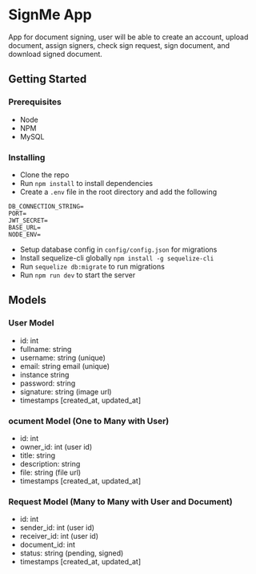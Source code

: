 # SignMe App

App for document signing, user will be able to create an account, upload document, assign signers, check sign request, sign document, and download signed document.

## Getting Started

### Prerequisites

-   Node
-   NPM
-   MySQL

### Installing

-   Clone the repo
-   Run `npm install` to install dependencies
-   Create a `.env` file in the root directory and add the following

```
DB_CONNECTION_STRING=
PORT=
JWT_SECRET=
BASE_URL=
NODE_ENV=
```

-   Setup database config in `config/config.json` for migrations
-   Install sequelize-cli globally `npm install -g sequelize-cli`
-   Run `sequelize db:migrate` to run migrations
-   Run `npm run dev` to start the server

## Models

### User Model

-   id: int
-   fullname: string
-   username: string (unique)
-   email: string email (unique)
-   instance string
-   password: string
-   signature: string (image url)
-   timestamps [created_at, updated_at]

### ocument Model (One to Many with User)

-   id: int
-   owner_id: int (user id)
-   title: string
-   description: string
-   file: string (file url)
-   timestamps [created_at, updated_at]

### Request Model (Many to Many with User and Document)

-   id: int
-   sender_id: int (user id)
-   receiver_id: int (user id)
-   document_id: int
-   status: string (pending, signed)
-   timestamps [created_at, updated_at]
